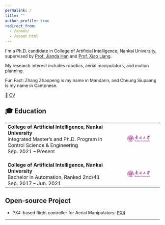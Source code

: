 ```yaml
---
permalink: /
title: ""
author_profile: true
redirect_from: 
  - /about/
  - /about.html
---
```


I'm a Ph.D. candidate in College of Artificial Intelligence, Nankai University, supervised by [Prof. Jianda Han](https://ai.nankai.edu.cn/info/1033/2796.htm) and [Prof. Xiao Liang](https://ai.nankai.edu.cn/info/1034/4844.htm).

My research interest includes robotics, aerial manipulators, and motion planning.

Fun Fact: Zhang Zhaopeng is my name in Mandarin, and Cheung Siupaang is my name in Cantonese.

📄 [CV](/CV/zzp-CV.pdf)

## 🎓 Education

<table style="border-collapse: collapse; border: none;">
  <tr>
    <td style="vertical-align:top; width: 70%; font-size: 16px; border: none;"> <!-- 增加字体大小 -->
      <strong>College of Artificial Intelligence, Nankai University</strong><br>
      Integrated Master’s and Ph.D. Program in Control Science & Engineering<br>
      Sep. 2021 – Present
    </td>
    <td style="padding-left: 20px; width: 30%; text-align: center; border: none;"> <!-- 图标居中 -->
      <img src="/images/nankai-logo.png" alt="Nankai University Logo" width="60%">
    </td>
  </tr>
  <tr>
    <td style="vertical-align:top; padding-top: 20px; width: 70%; font-size: 16px; border: none;"> <!-- 增加字体大小 -->
      <strong>College of Artificial Intelligence, Nankai University</strong><br>
      Bachelor in Automation, Ranked 2nd/41<br>
      Sep. 2017 – Jun. 2021
    </td>
    <td style="padding-left: 20px; padding-top: 20px; width: 30%; text-align: center; border: none;"> <!-- 图标居中 -->
      <img src="/images/nankai-logo.png" alt="Nankai University Logo" width="60%">
    </td>
  </tr>
</table>

## Open-source Project

- PX4-based flight controller for Aerial Manipulators: [PX4](https://github.com/cheungsiupaang/PX4-Autopilot)

---

